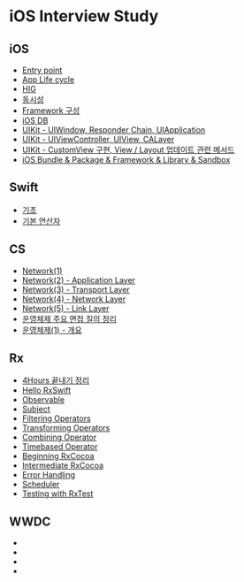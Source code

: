 # iOS Interview Study

## iOS
- [Entry point](https://github.com/simoniful/iOSRecording/issues/1)
- [App Life cycle](https://github.com/simoniful/iOSRecording/issues/2)
- [HIG](https://github.com/simoniful/iOSRecording/issues/3)
- [동시성](https://github.com/simoniful/iOSRecording/issues/4)
- [Framework 구성](https://github.com/simoniful/iOSRecording/issues/5)
- [iOS DB](https://github.com/simoniful/iOSRecording/issues/6)
- [UIKit - UIWindow, Responder Chain, UIApplication](https://github.com/simoniful/iOSRecording/issues/7)
- [UIKit - UIViewController, UIView, CALayer](https://github.com/simoniful/iOSRecording/issues/8)
- [UIKit - CustomView 구현, View / Layout 업데이트 관련 메서드](https://github.com/simoniful/iOSRecording/issues/9)
- [iOS Bundle & Package & Framework & Library & Sandbox](https://github.com/simoniful/iOSRecording/issues/10)

## Swift
- [기초](https://github.com/simoniful/iOS_Recording/issues/35)
- [기본 연산자]()

## CS
- [Network(1)](https://github.com/simoniful/iOSRecording/issues/11)
- [Network(2) - Application Layer](https://github.com/simoniful/iOSRecording/issues/12)
- [Network(3) - Transport Layer](https://github.com/simoniful/iOSRecording/issues/13)
- [Network(4) - Network Layer](https://github.com/simoniful/iOSRecording/issues/14)
- [Network(5) - Link Layer](https://github.com/simoniful/iOSRecording/issues/20)
- [운영체제 주요 면접 질의 정리](https://github.com/simoniful/iOS_Recording/issues/27)
- [운영체제(1) - 개요](https://github.com/simoniful/iOS_Recording/issues/25)

## Rx
- [4Hours 끝내기 정리](https://github.com/simoniful/iOS_Recording/issues/15)
- [Hello RxSwift](https://github.com/simoniful/iOS_Recording/issues/16) 
- [Observable](https://github.com/simoniful/iOS_Recording/issues/17) 
- [Subject](https://github.com/simoniful/iOS_Recording/issues/18) 
- [Filtering Operators](https://github.com/simoniful/iOS_Recording/issues/19)
- [Transforming Operators](https://github.com/simoniful/iOS_Recording/issues/21)
- [Combining Operator](https://github.com/simoniful/iOS_Recording/issues/22)
- [Timebased Operator](https://github.com/simoniful/iOS_Recording/issues/23)
- [Beginning RxCocoa](https://github.com/simoniful/iOS_Recording/issues/24)
- [Intermediate RxCocoa](https://github.com/simoniful/iOS_Recording/issues/28)
- [Error Handling](https://github.com/simoniful/iOS_Recording/issues/29)
- [Scheduler](https://github.com/simoniful/iOS_Recording/issues/31)
- [Testing with RxTest](https://github.com/simoniful/iOS_Recording/issues/33)

## WWDC
- []()
- []()
- []()
- []()
